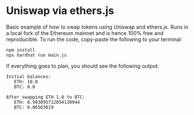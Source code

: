 # Uniswap via ethers.js

Basic example of how to swap tokens using Uniswap and ethers.js. Runs in a local fork of the Ethereum mainnet and is hence 100% free and reproducible. To run the code, copy-paste the following to your terminal:

```
npm install
npx hardhat run main.js
```

If everything goes to plan, you should see the following output:

```
Initial balances:
   ETH: 10.0
   BTC: 0.0

After swapping ETH 1.0 to BTC:
   ETH: 8.983895712054130944
   BTC: 0.06563619
```